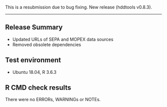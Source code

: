 This is a resubmission due to bug fixing.
New release (hddtools v0.8.3).

---------------------------------

## Release Summary

* Updated URLs of SEPA and MOPEX data sources
* Removed obsolete dependencies

## Test environment
* Ubuntu 18.04, R 3.6.3

## R CMD check results

There were no ERRORs, WARNINGs or NOTEs.
